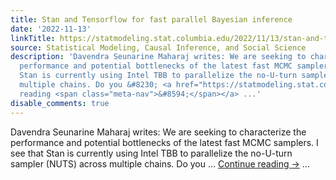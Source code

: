 ```yaml
---
title: Stan and Tensorflow for fast parallel Bayesian inference
date: '2022-11-13'
linkTitle: https://statmodeling.stat.columbia.edu/2022/11/13/stan-and-tensorflow-for-fast-parallel-bayesian-inference/
source: Statistical Modeling, Causal Inference, and Social Science
description: 'Davendra Seunarine Maharaj writes: We are seeking to characterize the
  performance and potential bottlenecks of the latest fast MCMC samplers. I see that
  Stan is currently using Intel TBB to parallelize the no-U-turn sampler (NUTS) across
  multiple chains. Do you &#8230; <a href="https://statmodeling.stat.columbia.edu/2022/11/13/stan-and-tensorflow-for-fast-parallel-bayesian-inference/">Continue
  reading <span class="meta-nav">&#8594;</span></a> ...'
disable_comments: true
---
```

Davendra Seunarine Maharaj writes: We are seeking to characterize the performance and potential bottlenecks of the latest fast MCMC samplers. I see that Stan is currently using Intel TBB to parallelize the no-U-turn sampler (NUTS) across multiple chains. Do you &#8230; <a href="https://statmodeling.stat.columbia.edu/2022/11/13/stan-and-tensorflow-for-fast-parallel-bayesian-inference/">Continue reading <span class="meta-nav">&#8594;</span></a> ...
